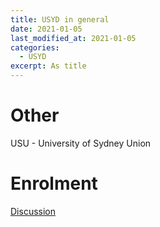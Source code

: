 ```yaml
---
title: USYD in general
date: 2021-01-05
last_modified_at: 2021-01-05
categories:
  - USYD
excerpt: As title
---
```


# Other

USU - University of Sydney Union

# Enrolment

[Discussion](https://canvas.sydney.edu.au/courses/2806/discussion_topics)